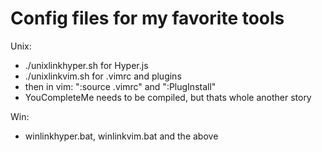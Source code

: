 # Config files for my favorite tools

Unix:
  + ./unixlinkhyper.sh for Hyper.js
  + ./unixlinkvim.sh for .vimrc and plugins
  + then in vim: ":source .vimrc" and ":PlugInstall"
  + YouCompleteMe needs to be compiled, but thats whole another story
  
Win:
  + winlinkhyper.bat, winlinkvim.bat and the above 
